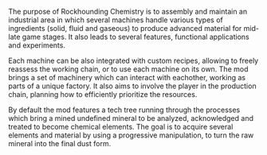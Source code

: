 The purpose of Rockhounding Chemistry is to assembly and maintain an industrial area in which several machines handle various types of ingredients (solid, fluid and gaseous) to produce advanced material for mid-late game stages. It also leads to several features, functional applications and experiments.

Each machine can be also integrated with custom recipes, allowing to freely reassess the working chain, or to use each machine on its own. The mod brings a set of machinery which can interact with eachother, working as parts of a unique factory. It also aims to involve the player in the production chain, planning how to efficiently prioritize the resources.

By default the mod features a tech tree running through the processes which bring a mined undefined mineral to be analyzed, acknowledged and treated to become chemical elements.
The goal is to acquire several elements and material by using a progressive manipulation, to turn the raw mineral into the final dust form. 
